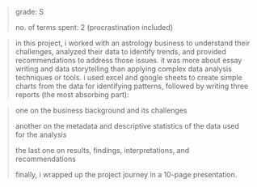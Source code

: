 >grade: S
> 
>no. of terms spent: 2 (procrastination included)

>in this project, i worked with an astrology business to understand their challenges, analyzed their data to identify trends, and provided recommendations to address those issues. it was more about essay writing and data storytelling than applying complex data analysis techniques or tools. i used excel and google sheets to create simple charts from the data for identifying patterns, followed by writing three reports (the most absorbing part):

>one on the business background and its challenges
>
>another on the metadata and descriptive statistics of the data used for the analysis
>
>the last one on results, findings, interpretations, and recommendations
>
>finally, i wrapped up the project journey in a 10-page presentation.

